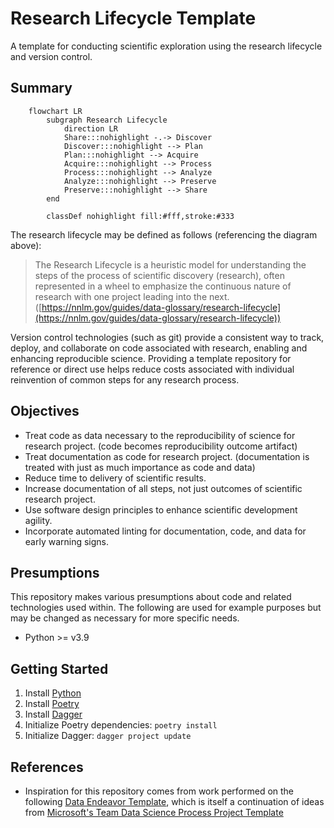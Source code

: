 # Research Lifecycle Template

A template for conducting scientific exploration using the research lifecycle and version control.

## Summary

```mermaid
    flowchart LR
        subgraph Research Lifecycle
            direction LR
            Share:::nohighlight -.-> Discover
            Discover:::nohighlight --> Plan
            Plan:::nohighlight --> Acquire
            Acquire:::nohighlight --> Process
            Process:::nohighlight --> Analyze
            Analyze:::nohighlight --> Preserve
            Preserve:::nohighlight --> Share
        end

        classDef nohighlight fill:#fff,stroke:#333
```

The research lifecycle may be defined as follows (referencing the diagram above):

> The Research Lifecycle is a heuristic model for understanding the steps of the process of scientific discovery (research), often represented in a wheel to emphasize the continuous nature of research with one project leading into the next.
> ([https://nnlm.gov/guides/data-glossary/research-lifecycle](https://nnlm.gov/guides/data-glossary/research-lifecycle))

Version control technologies (such as git) provide a consistent way to track, deploy, and collaborate on code associated with research, enabling and enhancing reproducible science. Providing a template repository for reference or direct use helps reduce costs associated with individual reinvention of common steps for any research process.

## Objectives

- Treat code as data necessary to the reproducibility of science for research project. (code becomes reproducibility outcome artifact)
- Treat documentation as code for research project. (documentation is treated with just as much importance as code and data)
- Reduce time to delivery of scientific results.
- Increase documentation of all steps, not just outcomes of scientific research project.
- Use software design principles to enhance scientific development agility.
- Incorporate automated linting for documentation, code, and data for early warning signs.

## Presumptions

This repository makes various presumptions about code and related technologies used within. The following are used for example purposes but may be changed as necessary for more specific needs.

- Python >= v3.9

## Getting Started

1. Install [Python](https://www.python.org/downloads/)
1. Install [Poetry](https://python-poetry.org/docs/#installing-with-the-official-installer)
1. Install [Dagger](https://docs.dagger.io/install/)
1. Initialize Poetry dependencies: `poetry install`
1. Initialize Dagger: `dagger project update`

## References

- Inspiration for this repository comes from work performed on the following [Data Endeavor Template](https://github.com/UCBoulder/data-endeavor-template), which is itself a continuation of ideas from [Microsoft's Team Data Science Process Project Template](https://github.com/Azure/Azure-TDSP-ProjectTemplate)
